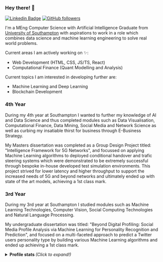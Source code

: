 ### Hey there! 👋

[![Linkedin Badge](https://img.shields.io/badge/-Dylan%20Maguire-blue?style=flat&logo=Linkedin&logoColor=white&link=https://www.linkedin.com/in/d-maguire/)](https://www.linkedin.com/in/d-maguire/) 
[![GitHub followers](https://img.shields.io/github/followers/dm267.svg?style=social&label=Follow&maxAge=2592000)](https://github.com/dm267?tab=followers)

I'm a MEng Computer Science with Artificial Intelligence Graduate from [University of Southampton](https://www.southampton.ac.uk/) with aspirations to work in a role which combines data science and machine learning engineering to solve real world problems.

Current areas I am actively working on :sparkles::
  - Web Development (HTML, CSS, JS/TS, React)
  - Computational Finance (Quant Modelling and Analysis)

Current topics I am interested in developing further are:
  - Machine Learning and Deep Learning
  - Blockchain Development


### 4th Year
During my 4th year at Southampton I wanted to further my knowledge of AI and Data Science and thus completed modules such as Data Visualisation, Computational Finance, Data Mining, Social Media and Network Science as well as curbing my insatiable thirst for business through E-Business Strategy. 

My Masters dissertation was completed as a Group Design Project titled: "Intelligence Framework for 5G Networks", and focussed on applying Machine Learning algorithms to deployed conditional handover and trafic steering systems which were demonstrated to be extremely successful through bespoke in-house developed test simulation environments. This project strived for lower latency and higher throughput to support the increased needs of 5G and beyond networks and ultimately ended up with state of the art models, achieving a 1st class mark.

### 3rd Year
During my 3rd year at Southampton I studied modules such as Machine Learning Technologies, Computer Vision, Social Computing Technologies and Natural Language Processing. 

My undergraduate dissertation was titled: "Beyond Digital Profiling: Social Media Profile Analysis via Machine Learning for Personality Recognition and Prediction", 
and focused on a multi-faceted approach to predict a Twitter users personality type by building various Machine Learning algorithms and ended up achieving a 1st class mark.


<details>
  <summary> <b> Profile stats </b> <i> (Click to expand!)</i> </summary>
  
  [![Github Langs By dm267](https://github-readme-stats.vercel.app/api/top-langs/?username=dm267&layout=compact&show_icons=true&title_color=fff&icon_color=79ff97&text_color=9f9f9f&bg_color=151515)]()
  
  <!--
  **[![HitCount](https://views.whatilearened.today/views/github/dm267.svg)](https://github.com/dylanmaguire/)
  -->
---




<!--
**dylanmaguire/dylanmaguire** is a ✨ _special_ ✨ repository because its `README.md` (this file) appears on your GitHub profile.

Here are some ideas to get you started:

- 🔭 I’m currently working on ...
- 🌱 I’m currently learning ...
- 👯 I’m looking to collaborate on ...
- 🤔 I’m looking for help with ...
- 💬 Ask me about ...
- 📫 How to reach me: ...
- 😄 Pronouns: ...
- ⚡ Fun fact: ...
-->
